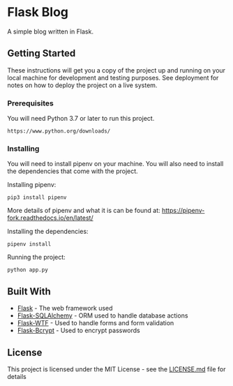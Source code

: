 # Flask Blog

A simple blog written in Flask.

## Getting Started

These instructions will get you a copy of the project up and running on your local machine for development and testing purposes. See deployment for notes on how to deploy the project on a live system.

### Prerequisites

You will need Python 3.7 or later to run this project.

```
https://www.python.org/downloads/
```

### Installing

You will need to install pipenv on your machine. You will also need to install the dependencies that come with the project. 

Installing pipenv:

```
pip3 install pipenv
```

More details of pipenv and what it is can be found at: https://pipenv-fork.readthedocs.io/en/latest/

Installing the dependencies:
```
pipenv install
```

Running the project:
```
python app.py
```

## Built With

* [Flask](https://flask.palletsprojects.com/en/1.1.x/) - The web framework used
* [Flask-SQLAlchemy](https://flask-sqlalchemy.palletsprojects.com/en/2.x/) - ORM used to handle database actions
* [Flask-WTF](https://flask-wtf.readthedocs.io/en/stable/) - Used to handle forms and form validation
* [Flask-Bcrypt](https://flask-bcrypt.readthedocs.io/en/latest/) - Used to encrypt passwords

## License

This project is licensed under the MIT License - see the [LICENSE.md](LICENSE.md) file for details
